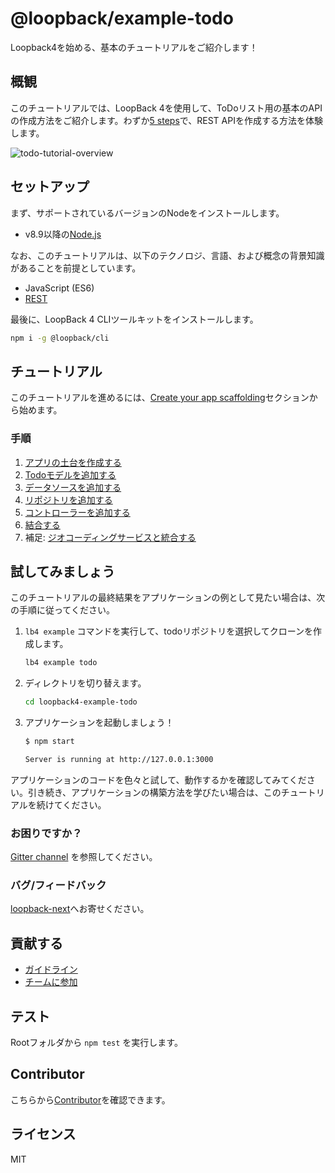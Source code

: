 # @loopback/example-todo

Loopback4を始める、基本のチュートリアルをご紹介します！

## 概観

このチュートリアルでは、LoopBack 4を使用して、ToDoリスト用の基本のAPIの作成方法をご紹介します。わずか[5 steps](#steps)で、REST APIを作成する方法を体験します。

![todo-tutorial-overview](https://loopback.io/pages/en/lb4/imgs/todo-overview.png)

## セットアップ

まず、サポートされているバージョンのNodeをインストールします。

- v8.9以降の[Node.js](https://nodejs.org/en/) 

なお、このチュートリアルは、以下のテクノロジ、言語、および概念の背景知識があることを前提としています。

- JavaScript (ES6)
- [REST](http://www.restapitutorial.com/lessons/whatisrest.html)

最後に、LoopBack 4 CLIツールキットをインストールします。

```sh
npm i -g @loopback/cli
```

## チュートリアル

このチュートリアルを進めるには、[Create your app scaffolding](http://loopback.io/doc/en/lb4/todo-tutorial-scaffolding.html)セクションから始めます。

### 手順

1.  [アプリの土台を作成する](http://loopback.io/doc/en/lb4/todo-tutorial-scaffolding.html)
2.  [Todoモデルを追加する](http://loopback.io/doc/en/lb4/todo-tutorial-model.html)
3.  [データソースを追加する](http://loopback.io/doc/en/lb4/todo-tutorial-datasource.html)
4.  [リポジトリを追加する](http://loopback.io/doc/en/lb4/todo-tutorial-repository.html)
5.  [コントローラーを追加する](http://loopback.io/doc/en/lb4/todo-tutorial-controller.html)
6.  [結合する](http://loopback.io/doc/en/lb4/todo-tutorial-putting-it-together.html)
7.  補足:
    [ジオコーディングサービスと統合する](http://loopback.io/doc/en/lb4/todo-tutorial-geocoding-service.html)

## 試してみましょう

このチュートリアルの最終結果をアプリケーションの例として見たい場合は、次の手順に従ってください。

1.  `lb4 example` コマンドを実行して、todoリポジトリを選択してクローンを作成します。

    ```sh
    lb4 example todo
    ```

2.  ディレクトリを切り替えます。

    ```sh
    cd loopback4-example-todo
    ```

3.  アプリケーションを起動しましょう！

    ```sh
    $ npm start

    Server is running at http://127.0.0.1:3000
    ```

アプリケーションのコードを色々と試して、動作するかを確認してみてください。引き続き、アプリケーションの構築方法を学びたい場合は、このチュートリアルを続けてください。



### お困りですか？
 [Gitter channel](https://gitter.im/strongloop/loopback) を参照してください。

### バグ/フィードバック

[loopback-next](https://github.com/strongloop/loopback-next)へお寄せください。



## 貢献する

- [ガイドライン](https://github.com/strongloop/loopback-next/blob/master/docs/CONTRIBUTING.md)
- [チームに参加](https://github.com/strongloop/loopback-next/issues/110)

## テスト

Rootフォルダから `npm test` を実行します。

## Contributor

こちらから[Contributor](https://github.com/strongloop/loopback-next/graphs/contributors)を確認できます。

## ライセンス

MIT

